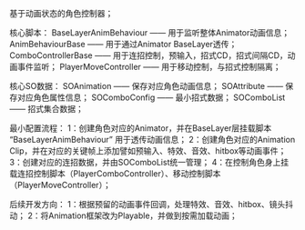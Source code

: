 基于动画状态的角色控制器；

核心脚本：
  BaseLayerAnimBehaviour —— 用于监听整体Animator动画信息；
  AnimBehaviourBase —— 用于通过Animator BaseLayer透传；
  ComboControllerBase —— 用于连招控制，预输入，招式CD，招式间隔CD，动画事件监听；
  PlayerMoveController —— 用于移动控制，与招式控制隔离；

核心SO数据：
  SOAnimation —— 保存对应角色动画信息；
  SOAttribute —— 保存对应角色属性信息；
  SOComboConfig —— 最小招式数据；
  SOComboList —— 招式集合数据；

最小配置流程：
  1：创建角色对应的Animator，并在BaseLayer层挂载脚本 “BaseLayerAnimBehaviour” 用于透传动画信息；
  2：创建角色对应的Animation Clip，并在对应的关键帧上添加譬如预输入、特效、音效、hitbox等动画事件；
  3：创建对应的连招数据，并由SOComboList统一管理；
  4：在控制角色身上挂载连招控制脚本（PlayerComboController）、移动控制脚本（PlayerMoveController）；

后续开发方向：
  1：根据预留的动画事件回调，处理特效、音效、hitbox、镜头抖动；
  2：将Animation框架改为Playable，并做到按需加载动画；
